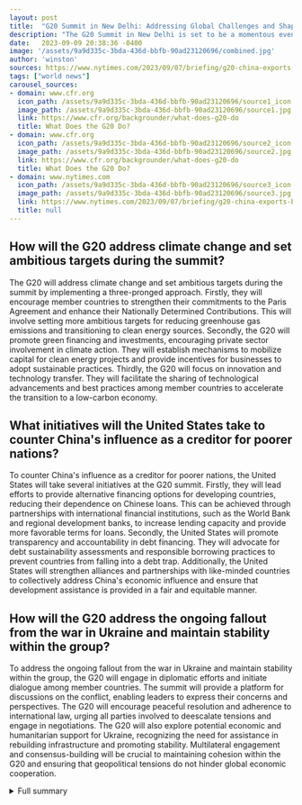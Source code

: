 ```yaml
---
layout: post
title:  "G20 Summit in New Delhi: Addressing Global Challenges and Shaping the Global Economic Landscape"
description: "The G20 Summit in New Delhi is set to be a momentous event, bringing together world leaders to discuss economic coordination and climate issues. With the backdrop of India's strong economy, this summit is poised to shape global policies and address the challenges faced by countries around the world."
date:   2023-09-09 20:38:36 -0400
image: '/assets/9a9d335c-3bda-436d-bbfb-90ad23120696/combined.jpg'
author: 'winston'
sources: https://www.nytimes.com/2023/09/07/briefing/g20-china-exports-barbie.html https://www.cfr.org/backgrounder/what-does-g20-do https://www.cfr.org/backgrounder/what-does-g20-do
tags: ["world news"]
carousel_sources:
- domain: www.cfr.org
  icon_path: /assets/9a9d335c-3bda-436d-bbfb-90ad23120696/source1_icon.jpg
  image_path: /assets/9a9d335c-3bda-436d-bbfb-90ad23120696/source1.jpg
  link: https://www.cfr.org/backgrounder/what-does-g20-do
  title: What Does the G20 Do?
- domain: www.cfr.org
  icon_path: /assets/9a9d335c-3bda-436d-bbfb-90ad23120696/source2_icon.jpg
  image_path: /assets/9a9d335c-3bda-436d-bbfb-90ad23120696/source2.jpg
  link: https://www.cfr.org/backgrounder/what-does-g20-do
  title: What Does the G20 Do?
- domain: www.nytimes.com
  icon_path: /assets/9a9d335c-3bda-436d-bbfb-90ad23120696/source3_icon.jpg
  image_path: /assets/9a9d335c-3bda-436d-bbfb-90ad23120696/source3.jpg
  link: https://www.nytimes.com/2023/09/07/briefing/g20-china-exports-barbie.html
  title: null
---
```


## How will the G20 address climate change and set ambitious targets during the summit?
The G20 will address climate change and set ambitious targets during the summit by implementing a three-pronged approach. Firstly, they will encourage member countries to strengthen their commitments to the Paris Agreement and enhance their Nationally Determined Contributions. This will involve setting more ambitious targets for reducing greenhouse gas emissions and transitioning to clean energy sources. Secondly, the G20 will promote green financing and investments, encouraging private sector involvement in climate action. They will establish mechanisms to mobilize capital for clean energy projects and provide incentives for businesses to adopt sustainable practices. Thirdly, the G20 will focus on innovation and technology transfer. They will facilitate the sharing of technological advancements and best practices among member countries to accelerate the transition to a low-carbon economy.

## What initiatives will the United States take to counter China's influence as a creditor for poorer nations?
To counter China's influence as a creditor for poorer nations, the United States will take several initiatives at the G20 summit. Firstly, they will lead efforts to provide alternative financing options for developing countries, reducing their dependence on Chinese loans. This can be achieved through partnerships with international financial institutions, such as the World Bank and regional development banks, to increase lending capacity and provide more favorable terms for loans. Secondly, the United States will promote transparency and accountability in debt financing. They will advocate for debt sustainability assessments and responsible borrowing practices to prevent countries from falling into a debt trap. Additionally, the United States will strengthen alliances and partnerships with like-minded countries to collectively address China's economic influence and ensure that development assistance is provided in a fair and equitable manner.

## How will the G20 address the ongoing fallout from the war in Ukraine and maintain stability within the group?
To address the ongoing fallout from the war in Ukraine and maintain stability within the group, the G20 will engage in diplomatic efforts and initiate dialogue among member countries. The summit will provide a platform for discussions on the conflict, enabling leaders to express their concerns and perspectives. The G20 will encourage peaceful resolution and adherence to international law, urging all parties involved to deescalate tensions and engage in negotiations. The G20 will also explore potential economic and humanitarian support for Ukraine, recognizing the need for assistance in rebuilding infrastructure and promoting stability. Multilateral engagement and consensus-building will be crucial to maintaining cohesion within the G20 and ensuring that geopolitical tensions do not hinder global economic cooperation.


<details>
        <summary>Full summary</summary>
<p>I. Introduction</p>
<p>The G20 summit is focused on the global economy and economic opportunities. It serves as a platform for important industrialized and developing economies to discuss economic and financial stability. This year's summit is particularly crucial as it comes at a time when countries are grappling with the economic fallout from the COVID-19 pandemic.</p>
<p>II. Economic Coordination and Financial Stability</p>
<p>One of the key topics of discussion at the summit will be climate change. With the world facing the impacts of global warming, the G20 leaders will work towards finding solutions and setting ambitious targets to combat climate change. It is encouraging to see that the summit will also address economic development for low-income countries, recognizing the need for inclusive growth and poverty reduction.</p>
<p>III. Climate Change and Sustainable Development</p>
<p>The White House aims to bolster the World Bank's lending power to support smaller countries. This initiative is part of the broader push to counter China's influence as a creditor for poorer nations. The United States, under the leadership of President Joe Biden, is committed to multilateral cooperation and achieving a new global agreement on corporate taxation. This summit provides an ideal platform for discussions on these important issues.</p>
<p>IV. Addressing Global Challenges</p>
<p>However, leading experts predict that the G20 will face challenges in finding consensus at the summit. This is not surprising given the diverse range of perspectives among the G20 member countries. In the past, conflicts have arisen on issues such as trade, climate, and migration policy. Under the previous administration, the United States clashed with the rest of the group on these fronts. Although President Biden has promised a return to multilateral cooperation, tensions and divisions continue to persist.</p>
<p>V. Geopolitical Tensions and Cooperation</p>
<p>The 2023 G20 summit in New Delhi is also expected to address the ongoing fallout from the war in Ukraine. Geopolitical tensions, particularly between Russia and Ukraine, have threatened cooperation within the G20. Finding a shared approach to address this conflict will be crucial to maintaining stability and fostering collaboration among member countries.</p>
<p>VI. The Role of the G20</p>
<p>The G20's role as a global forum for economic coordination and policy-making cannot be understated. With its membership representing a more current international balance of power compared to other groups like the G7, the G20 has the potential to drive meaningful change on a global scale. However, the G20 has faced challenges in achieving consensus and coordinating policies. Issues such as economic growth, corruption, and tax evasion have proven to be contentious topics.</p>
<p>VII. COVID-19 Response and Recovery</p>
<p>Moreover, the COVID-19 pandemic has tested the G20's ability to coordinate an effective response. The global health crisis has exposed the vulnerabilities of the global economy and highlighted the need for collective action. The G20 must work together to ensure equitable access to vaccines and support countries in their recovery efforts.</p>
<p>VIII. Prioritizing Lower-Income Countries</p>
<p>India, as the host of the 2023 summit, has a unique opportunity to shape the agenda and prioritize issues facing lower-income countries in the Global South. Economic shocks and rising debt levels in these economies pose significant challenges that require the attention and collaboration of the G20 members.</p>
<p>IX. Trade and Economic Competition</p>
<p>The G20's commitment to reducing tariffs and trade barriers has also been impacted by the growing economic competition between great powers. As countries vie for economic dominance, finding common ground on trade policies becomes increasingly challenging. The G20 must address these tensions and work towards a more inclusive and sustainable global trade system.</p>
<p>X. Bilateral Meetings and Diplomatic Developments</p>
<p>Bilateral meetings on the sidelines of G20 summits often grab headlines and can lead to significant diplomatic developments. Personal relationships among leaders at G20 summits can have a substantial impact on foreign policy and bilateral ties. The G20 summit in New Delhi provides an opportunity for world leaders to engage in meaningful discussions and build strong relationships that can shape future collaborations.</p>
<p>XI. Conclusion</p>
<p>In conclusion, the G20 Summit in New Delhi is a critical event that brings together the world's economic powerhouses to address pressing global challenges. From climate change to economic development, the summit agenda covers a wide range of issues that require collective action. While consensus may be challenging to achieve, the G20 has the potential to drive meaningful change and shape the global economic landscape. As we look towards the future, it is essential for the G20 members to embrace multilateral cooperation and work together towards a more inclusive and sustainable world.</p>
</details>